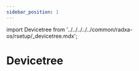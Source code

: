 ```yaml
---
sidebar_position: 1
---
```


import Devicetree from '../../../../../common/radxa-os/rsetup/\_devicetree.mdx';

# Devicetree

<Devicetree />
